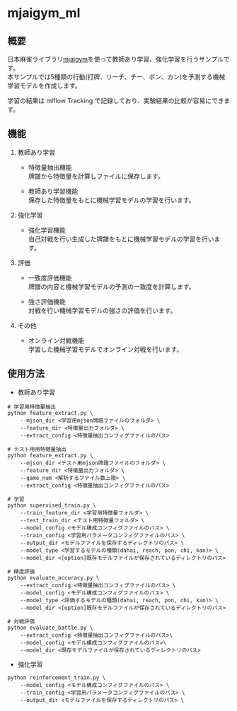 # mjaigym_ml
## 概要
日本麻雀ライブラリ[mjaigym](https://github.com/rick0000/mjaigym)を使って教師あり学習、強化学習を行うサンプルです。  
本サンプルでは5種類の行動(打牌、リーチ、チー、ポン、カン)を予測する機械学習モデルを作成します。

学習の結果は mlflow Tracking で記録しており、実験結果の比較が容易にできます。


## 機能
1. 教師あり学習
    * 特徴量抽出機能  
        牌譜から特徴量を計算しファイルに保存します。

    * 教師あり学習機能  
        保存した特徴量をもとに機械学習モデルの学習を行います。

2. 強化学習
    * 強化学習機能  
        自己対戦を行い生成した牌譜をもとに機械学習モデルの学習を行います。

3. 評価
    * 一致度評価機能  
        牌譜の内容と機械学習モデルの予測の一致度を計算します。

    * 強さ評価機能  
        対戦を行い機械学習モデルの強さの評価を行います。

4. その他
    * オンライン対戦機能  
        学習した機械学習モデルでオンライン対戦を行います。
    

## 使用方法
* 教師あり学習

```
# 学習用特徴量抽出
python feature_extract.py \
    --mjson_dir <学習用mjson牌譜ファイルのフォルダ> \
    --feature_dir <特徴量出力フォルダ> \
    --extract_config <特徴量抽出コンフィグファイルのパス>

# テスト用用特徴量抽出
python feature_extract.py \
    --mjson_dir <テスト用mjson牌譜ファイルのフォルダ> \
    --feature_dir <特徴量出力フォルダ> \
    --game_num <解析するファイル数上限> \
    --extract_config <特徴量抽出コンフィグファイルのパス>

# 学習
python supervised_train.py \
    --train_feature_dir <学習用特徴量フォルダ> \
    --test_train_dir <テスト用特徴量フォルダ> \
    --model_config <モデル構成コンフィグファイルのパス> \
    --train_config <学習用パラメータコンフィグファイルのパス> \
    --output_dir <モデルファイルを保存するディレクトリのパス> \
    --model_type <学習するモデルの種類(dahai, reach, pon, chi, kan)> \
    --model_dir <[option]既存モデルファイルが保存されているディレクトリのパス>
    
# 精度評価
python evaluate_accuracy.py \
    --extract_config <特徴量抽出コンフィグファイルのパス> \
    --model_config <モデル構成コンフィグファイルのパス> \
    --model_type <評価するモデルの種類(dahai, reach, pon, chi, kan)> \
    --model_dir <[option]既存モデルファイルが保存されているディレクトリのパス>

# 対戦評価
python evaluate_battle.py \
    --extract_config <特徴量抽出コンフィグファイルのパス>\
    --model_config <モデル構成コンフィグファイルのパス>\
    --model_dir <既存モデルファイルが保存されているディレクトリのパス>
```

* 強化学習
```
python reinforcement_train.py \
    --model_config <モデル構成コンフィグファイルのパス> \
    --train_config <学習用パラメータコンフィグファイルのパス> \
    --output_dir <モデルファイルを保存するディレクトリのパス> \

```